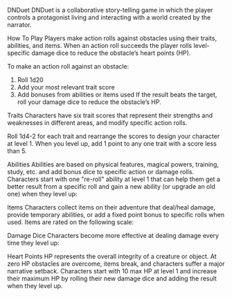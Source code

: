 DNDuet
DNDuet is a collaborative story-telling game in which the player controls a protagonist living and interacting with a world created by the narrator. 

How To Play
Players make action rolls against obstacles using their traits, abilities, and items. When an action roll succeeds the player rolls level-specific damage dice to reduce the obstacle’s heart points (HP).

To make an action roll against an obstacle:
1. Roll 1d20
2. Add your most relevant trait score
3. Add bonuses from abilities or items used
If the result beats the target, roll your damage dice to reduce the obstacle’s HP.

Traits
Characters have six trait scores that represent their strengths and weaknesses in different areas, and modify specific action rolls.
	
	
Roll 1d4-2 for each trait and rearrange the scores to design your character at level 1. When you level up, add 1 point to any one trait with a score less than 5.

Abilities
Abilities are based on physical features, magical powers, training, study, etc. and add bonus dice to specific action or damage rolls. Characters start with one "re-roll" ability at level 1 that can help them get a better result from a specific roll and gain a new ability (or upgrade an old one) when they level up:
	
	

Items
Characters collect items on their adventure that deal/heal damage, provide temporary abilities, or add a fixed point bonus to specific rolls when used. Items are rated on the following scale:
	
	

Damage Dice
Characters become more effective at dealing damage every time they level up:
	
	

Heart Points
HP represents the overall integrity of a creature or object. At zero HP obstacles are overcome, items break, and characters suffer a major narrative setback. Characters start with 10 max HP at level 1 and increase their maximum HP by rolling their new damage dice and adding the result when they level up.

